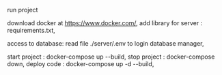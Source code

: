 run project

download docker at https://www.docker.com/, 
add library for server : requirements.txt, 

access to database:
read file ./server/.env to login database manager, 

start project : docker-compose up --build, 
stop project  : docker-compose down, 
deploy code   : docker-compose up -d --build, 

